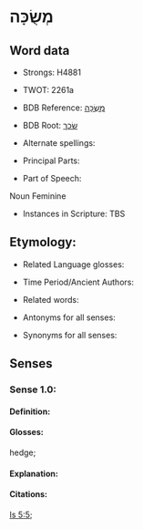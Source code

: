 # מְשֻׂכָּה

<!-- Status: S2="NeedsEdits" -->
<!-- Lexica used for edits:   -->

## Word data

* Strongs: H4881

* TWOT: 2261a

* BDB Reference: [מְשֻׂכָּה](rc://en/bdb/dict/u.bg.ab)

* BDB Root: [שׂכך](rc://en/bdb/dict/u.bg.aa)

* Alternate spellings:

* Principal Parts:

* Part of Speech:

Noun Feminine

* Instances in Scripture: TBS

## Etymology:

* Related Language glosses:

* Time Period/Ancient Authors:

* Related words:

* Antonyms for all senses:

* Synonyms for all senses:

## Senses

### Sense 1.0:

#### Definition:

#### Glosses:

hedge; 

#### Explanation:

#### Citations:

[Is 5:5](rc://he/uhb/book/isa/5/5); 

